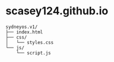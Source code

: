 # scasey124.github.io

```
sydneyos.v1/
├── index.html
├── css/
│   └── styles.css
└── js/
    └── script.js
```
